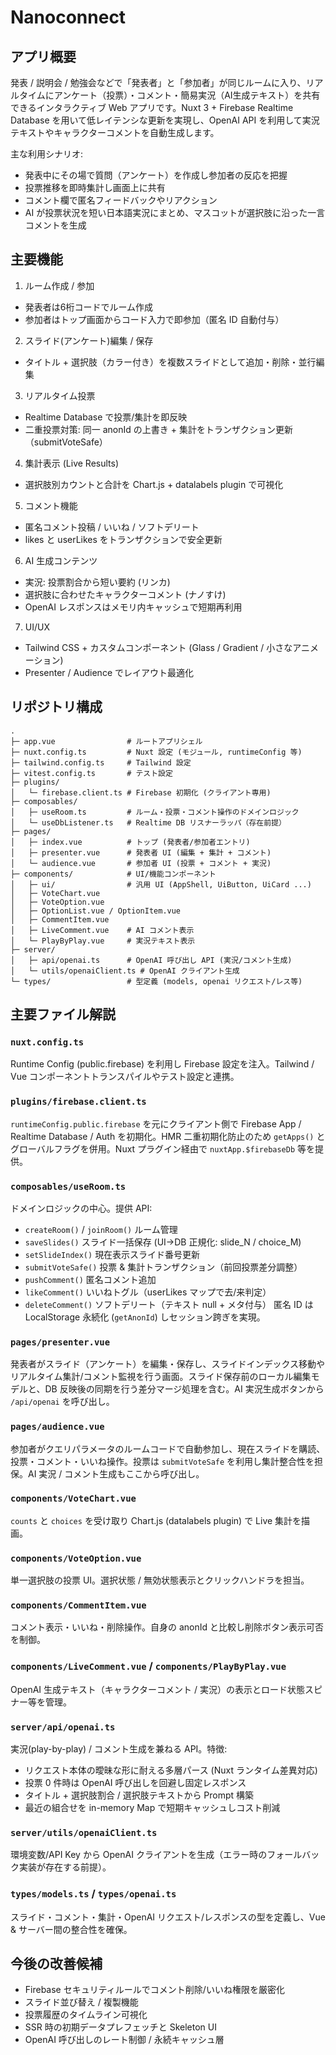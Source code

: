 # Nanoconnect

## アプリ概要

発表 / 説明会 / 勉強会などで「発表者」と「参加者」が同じルームに入り、リアルタイムにアンケート（投票）・コメント・簡易実況（AI生成テキスト）を共有できるインタラクティブ Web アプリです。Nuxt 3 + Firebase Realtime Database を用いて低レイテンシな更新を実現し、OpenAI API を利用して実況テキストやキャラクターコメントを自動生成します。

主な利用シナリオ:

- 発表中にその場で質問（アンケート）を作成し参加者の反応を把握
- 投票推移を即時集計し画面上に共有
- コメント欄で匿名フィードバックやリアクション
- AI が投票状況を短い日本語実況にまとめ、マスコットが選択肢に沿った一言コメントを生成

## 主要機能

1. ルーム作成 / 参加

- 発表者は6桁コードでルーム作成
- 参加者はトップ画面からコード入力で即参加（匿名 ID 自動付与）

2. スライド(アンケート)編集 / 保存

- タイトル + 選択肢（カラー付き）を複数スライドとして追加・削除・並行編集

3. リアルタイム投票

- Realtime Database で投票/集計を即反映
- 二重投票対策: 同一 anonId の上書き + 集計をトランザクション更新（submitVoteSafe）

4. 集計表示 (Live Results)

- 選択肢別カウントと合計を Chart.js + datalabels plugin で可視化

5. コメント機能

- 匿名コメント投稿 / いいね / ソフトデリート
- likes と userLikes をトランザクションで安全更新

6. AI 生成コンテンツ

- 実況: 投票割合から短い要約 (リンカ)
- 選択肢に合わせたキャラクターコメント (ナノすけ)
- OpenAI レスポンスはメモリ内キャッシュで短期再利用

7. UI/UX

- Tailwind CSS + カスタムコンポーネント (Glass / Gradient / 小さなアニメーション)
- Presenter / Audience でレイアウト最適化

## リポジトリ構成

```text
.
├─ app.vue                # ルートアプリシェル
├─ nuxt.config.ts         # Nuxt 設定 (モジュール, runtimeConfig 等)
├─ tailwind.config.ts     # Tailwind 設定
├─ vitest.config.ts       # テスト設定
├─ plugins/
│   └─ firebase.client.ts # Firebase 初期化 (クライアント専用)
├─ composables/
│   ├─ useRoom.ts         # ルーム・投票・コメント操作のドメインロジック
│   └─ useDbListener.ts   # Realtime DB リスナーラッパ（存在前提）
├─ pages/
│   ├─ index.vue          # トップ (発表者/参加者エントリ)
│   ├─ presenter.vue      # 発表者 UI (編集 + 集計 + コメント)
│   └─ audience.vue       # 参加者 UI (投票 + コメント + 実況)
├─ components/            # UI/機能コンポーネント
│   ├─ ui/                # 汎用 UI (AppShell, UiButton, UiCard ...)
│   ├─ VoteChart.vue
│   ├─ VoteOption.vue
│   ├─ OptionList.vue / OptionItem.vue
│   ├─ CommentItem.vue
│   ├─ LiveComment.vue    # AI コメント表示
│   └─ PlayByPlay.vue     # 実況テキスト表示
├─ server/
│   ├─ api/openai.ts      # OpenAI 呼び出し API (実況/コメント生成)
│   └─ utils/openaiClient.ts # OpenAI クライアント生成
└─ types/                 # 型定義 (models, openai リクエスト/レス等)
```

## 主要ファイル解説

### `nuxt.config.ts`

Runtime Config (public.firebase) を利用し Firebase 設定を注入。Tailwind / Vue コンポーネントトランスパイルやテスト設定と連携。

### `plugins/firebase.client.ts`

`runtimeConfig.public.firebase` を元にクライアント側で Firebase App / Realtime Database / Auth を初期化。HMR 二重初期化防止のため `getApps()` とグローバルフラグを併用。Nuxt プラグイン経由で `nuxtApp.$firebaseDb` 等を提供。

### `composables/useRoom.ts`

ドメインロジックの中心。提供 API:

- `createRoom()` / `joinRoom()` ルーム管理
- `saveSlides()` スライド一括保存 (UI→DB 正規化: slide_N / choice_M)
- `setSlideIndex()` 現在表示スライド番号更新
- `submitVoteSafe()` 投票 & 集計トランザクション（前回投票差分調整）
- `pushComment()` 匿名コメント追加
- `likeComment()` いいねトグル（userLikes マップで去/来判定）
- `deleteComment()` ソフトデリート（テキスト null + メタ付与）
匿名 ID は LocalStorage 永続化 (`getAnonId`) しセッション跨ぎを実現。

### `pages/presenter.vue`

発表者がスライド（アンケート）を編集・保存し、スライドインデックス移動やリアルタイム集計/コメント監視を行う画面。スライド保存前のローカル編集モデルと、DB 反映後の同期を行う差分マージ処理を含む。AI 実況生成ボタンから `/api/openai` を呼び出し。

### `pages/audience.vue`

参加者がクエリパラメータのルームコードで自動参加し、現在スライドを購読、投票・コメント・いいね操作。投票は `submitVoteSafe` を利用し集計整合性を担保。AI 実況 / コメント生成もここから呼び出し。

### `components/VoteChart.vue`

`counts` と `choices` を受け取り Chart.js (datalabels plugin) で Live 集計を描画。

### `components/VoteOption.vue`

単一選択肢の投票 UI。選択状態 / 無効状態表示とクリックハンドラを担当。

### `components/CommentItem.vue`

コメント表示・いいね・削除操作。自身の anonId と比較し削除ボタン表示可否を制御。

### `components/LiveComment.vue` / `components/PlayByPlay.vue`

OpenAI 生成テキスト（キャラクターコメント / 実況）の表示とロード状態スピナー等を管理。

### `server/api/openai.ts`

実況(play-by-play) / コメント生成を兼ねる API。特徴:

- リクエスト本体の曖昧な形に耐える多層パース (Nuxt ランタイム差異対応)
- 投票 0 件時は OpenAI 呼び出しを回避し固定レスポンス
- タイトル + 選択肢割合 / 選択肢テキストから Prompt 構築
- 最近の組合せを in-memory Map で短期キャッシュしコスト削減

### `server/utils/openaiClient.ts`

環境変数/API Key から OpenAI クライアントを生成（エラー時のフォールバック実装が存在する前提）。

### `types/models.ts` / `types/openai.ts`

スライド・コメント・集計・OpenAI リクエスト/レスポンスの型を定義し、Vue & サーバー間の整合性を確保。

## 今後の改善候補

- Firebase セキュリティルールでコメント削除/いいね権限を厳密化
- スライド並び替え / 複製機能
- 投票履歴のタイムライン可視化
- SSR 時の初期データプレフェッチと Skeleton UI
- OpenAI 呼び出しのレート制御 / 永続キャッシュ層
